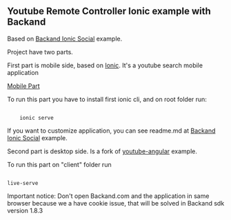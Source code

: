 ## Youtube Remote Controller Ionic example with Backand

Based on [Backand Ionic Social](https://github.com/backand/backand-ionic-social) example.


Project have two parts.

First part is mobile side, based on [Ionic](www.ionicframework.com).
It's a youtube search mobile application

[Mobile Part](https://www.dropbox.com/s/ey0d2ofog11blol/Screenshot%202016-02-25%2020.00.19.png?raw=1)

To run this part you have to install first ionic cli, and on root folder run:

<code>
    ionic serve
</code>

If you want to customize application, you can see readme.md at [Backand Ionic Social](https://github.com/backand/backand-ionic-social) example. 

Second part is desktop side.
Is a fork of [youtube-angular](https://github.com/brandly/angular-youtube-embed) example.

To run this part on "client" folder run 

<code>
live-serve
</code>

Important notice: Don't open Backand.com and the application in same browser because we a have cookie issue, that will be solved in Backand sdk version 1.8.3
